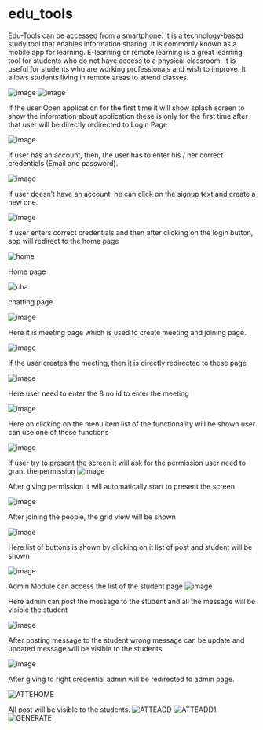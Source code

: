 # edu_tools

Edu-Tools can be accessed from a smartphone. It is a technology-based study tool that enables information sharing. It is commonly known as a mobile app for learning. E-learning or remote learning is a great learning tool for students who do not have access to a physical classroom. It is useful for students who are working professionals and wish to improve. It allows students living in remote areas to attend classes.

![image](https://user-images.githubusercontent.com/59969732/205825032-e0ef0d15-d144-4235-b709-3e418fae8b9c.png)
![image](https://user-images.githubusercontent.com/59969732/205825071-cf9d1333-f2d8-4254-9395-ac3e9d0bcb04.png)

If the user Open application for the first time it will show splash screen to show the information about application these is only for the first time after that user will be directly redirected to Login Page

![image](https://user-images.githubusercontent.com/59969732/205825094-57960cf8-54f8-4d74-9a03-e2e497bb88ed.png)

If user has an account, then, the user has to enter his / her correct credentials (Email and password).

![image](https://user-images.githubusercontent.com/59969732/205825108-49f30066-82bc-4f71-ab5e-32c23d7283d0.png)

If user doesn’t have an account, he can click on the signup text and create a new one.

![image](https://user-images.githubusercontent.com/59969732/205825144-08282a4b-30bf-4d12-963e-115f97d4c346.png)


If user enters correct credentials and then after clicking on the login button, app will redirect to the home page     


![home](https://user-images.githubusercontent.com/59969732/205825857-b6376a60-cc93-47b3-bb9b-a4fdaef0c01f.jpg)

Home page

![cha](https://user-images.githubusercontent.com/59969732/205825935-3666187d-6488-4a47-96b3-7fb4c8ee33ea.jpg)

chatting page

![image](https://user-images.githubusercontent.com/59969732/205825971-8ebc1600-f5c2-4bcd-94d1-0afdd8b5ec82.png)

Here it is meeting page which is used to create meeting and joining page.


![image](https://user-images.githubusercontent.com/59969732/205826014-5c47e638-ca35-4735-934d-8e924c2d2b2b.png)

If the user creates the meeting, then it is directly redirected to these page 

![image](https://user-images.githubusercontent.com/59969732/205826034-16d17d97-d128-433c-909e-940c7e94583e.png)

Here user need to enter the 8 no id to enter the meeting


![image](https://user-images.githubusercontent.com/59969732/205826075-f6a2056a-efcb-48c7-8dd3-cded9835c986.png)

Here on clicking on the menu item list of the functionality will be shown user can use one of these functions 

![image](https://user-images.githubusercontent.com/59969732/205826111-d912d0be-1ae6-4ef8-bb7c-1c1125903945.png)

If user try to present the screen it will ask for the permission user need to grant the permission 
![image](https://user-images.githubusercontent.com/59969732/205826154-c70e1c18-3143-40d4-87b6-cb56ea948b02.png)

After giving permission It will automatically start to present the screen


![image](https://user-images.githubusercontent.com/59969732/205826182-20487691-35ab-40a3-bddb-a2a25780f193.png)

After joining the people, the grid view will be shown 

![image](https://user-images.githubusercontent.com/59969732/205826206-f84bfa20-c7c4-42cb-bcd6-3868d7f74125.png)

Here list of buttons is shown by clicking on it list of post and student will be shown

![image](https://user-images.githubusercontent.com/59969732/205826230-cbbf28f0-1610-48a7-a357-f6c80a3221d4.png)

Admin Module can access the list of the student page 
![image](https://user-images.githubusercontent.com/59969732/205826266-7ad18177-f152-4d07-a208-4a00c8cf063f.png)

Here admin can post the message to the student and all the message will be visible the student 

![image](https://user-images.githubusercontent.com/59969732/205826279-694adb6d-168c-412c-9dfc-b0f164324112.png)

After posting message to the student wrong message can be update and updated message will be visible to the students

![image](https://user-images.githubusercontent.com/59969732/205826311-9bf6c894-4190-471c-bf9d-af65382956fd.png)

After giving to right credential admin will be redirected to admin page.

![ATTEHOME](https://user-images.githubusercontent.com/59969732/205826408-1e78c8b1-350b-43df-bdd3-3b90e0f83358.jpg)

All post will be visible to the students.
![ATTEADD](https://user-images.githubusercontent.com/59969732/205826444-ca48e429-f4c9-4bcc-a0fa-32601420cb14.jpg)
![ATTEADD1](https://user-images.githubusercontent.com/59969732/205826475-8c0abde1-4e86-49c1-a50d-92ed260cfd87.jpg)
![GENERATE](https://user-images.githubusercontent.com/59969732/205826489-99cf784c-2f6c-4400-8640-a11190d7b768.jpg)

